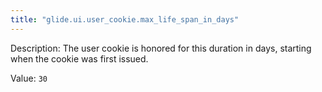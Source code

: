 ```yaml
---
title: "glide.ui.user_cookie.max_life_span_in_days"
---
```


Description: The user cookie is honored for this duration in days, starting when the cookie was first issued.

Value: `30`